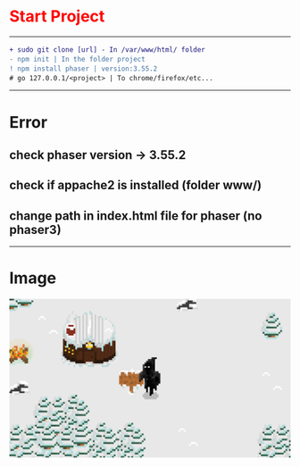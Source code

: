 <h1 style="color: red;">Start Project</h1>

---
```diff
+ sudo git clone [url] - In /var/www/html/ folder
- npm init | In the folder project
! npm install phaser | version:3.55.2
# go 127.0.0.1/<project> | To chrome/firefox/etc...
```
---

# Error

## check phaser version -> 3.55.2
## check if appache2 is installed (folder www/)
## change path in index.html file for phaser (no phaser3)

---

# Image
<img src="./map.png">
